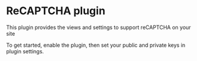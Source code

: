 ReCAPTCHA plugin
================


This plugin provides the views and settings to support reCAPTCHA on your site



To get started, enable the plugin, then set your public and private keys in plugin settings.


